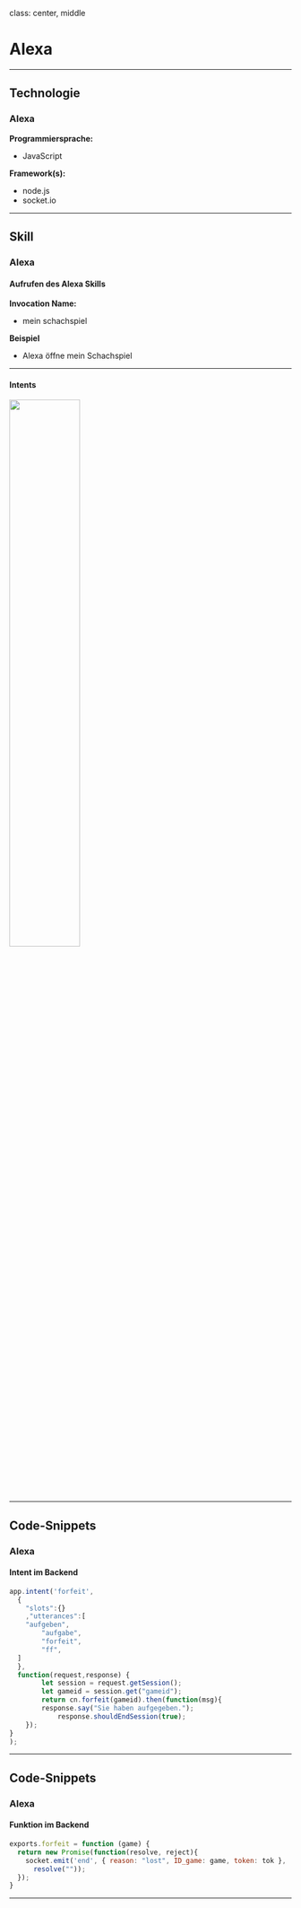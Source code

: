 class: center, middle
# Alexa

---

## Technologie
### Alexa

__Programmiersprache:__
- JavaScript

__Framework(s):__
- node.js
- socket.io

---

## Skill
### Alexa

#### Aufrufen des Alexa Skills
__Invocation Name:__
- mein schachspiel

__Beispiel__
- Alexa öffne mein Schachspiel

---

#### Intents

<img src="images/alexa/intents.png" width="50%" />

---

## Code-Snippets
### Alexa

#### Intent im Backend
```js
app.intent('forfeit',
  {
    "slots":{}
	,"utterances":[
    "aufgeben",
		"aufgabe",
		"forfeit",
		"ff",
  ]
  },
  function(request,response) {
		let session = request.getSession();
		let gameid = session.get("gameid");
		return cn.forfeit(gameid).then(function(msg){
	  	response.say("Sie haben aufgegeben.");
			response.shouldEndSession(true);
	});
}
);
```

---

## Code-Snippets
### Alexa

#### Funktion im Backend
```js
exports.forfeit = function (game) {
  return new Promise(function(resolve, reject){
    socket.emit('end', { reason: "lost", ID_game: game, token: tok },
      resolve(""));
  });
}
```

---
